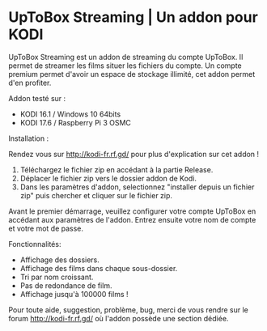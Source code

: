 UpToBox Streaming | Un addon pour KODI
===========================

UpToBox Streaming est un addon de streaming du compte UpToBox.
Il permet de streamer les films situer les fichiers du compte.
Un compte premium permet d'avoir un espace de stockage illimité, cet addon permet d'en profiter.



Addon testé sur :
- KODI 16.1 / Windows 10 64bits
- KODI 17.6  / Raspberry Pi 3 OSMC



Installation :

Rendez vous sur http://kodi-fr.rf.gd/ pour plus d'explication sur cet addon !

1) Téléchargez le fichier zip en accédant à la partie Release.
2) Déplacer le fichier zip vers le dossier addon de Kodi.
3) Dans les paramètres d'addon, selectionnez "installer depuis un fichier zip" puis chercher et cliquer sur le fichier zip.


Avant le premier démarrage, veuillez configurer votre compte UpToBox en accédant aux paramètres de l'addon. Entrez ensuite votre nom de compte et votre mot de passe.

Fonctionnalités:
- Affichage des dossiers.
- Affichage des films dans chaque sous-dossier.
- Tri par nom croissant.
- Pas de redondance de film.
- Affichage jusqu'à 100000 films !




Pour toute aide, suggestion, problème, bug, merci de vous rendre sur le forum http://kodi-fr.rf.gd/ où l'addon possède une section dédiée.